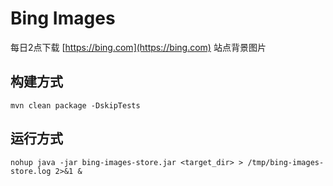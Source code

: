 # Bing Images

每日2点下载 [https://bing.com](https://bing.com) 站点背景图片

## 构建方式
```$xslt
mvn clean package -DskipTests
```

## 运行方式
```$xslt
nohup java -jar bing-images-store.jar <target_dir> > /tmp/bing-images-store.log 2>&1 &
```